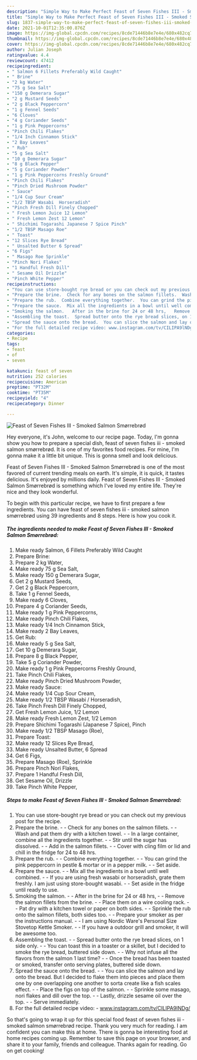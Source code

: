 ```yaml
---
description: "Simple Way to Make Perfect Feast of Seven Fishes III - Smoked Salmon Smørrebrød"
title: "Simple Way to Make Perfect Feast of Seven Fishes III - Smoked Salmon Smørrebrød"
slug: 1837-simple-way-to-make-perfect-feast-of-seven-fishes-iii-smoked-salmon-smorrebrod
date: 2021-10-01T12:35:00.876Z
image: https://img-global.cpcdn.com/recipes/8cde71446b8e7e4e/680x482cq70/feast-of-seven-fishes-iii-smoked-salmon-smorrebrod-recipe-main-photo.jpg
thumbnail: https://img-global.cpcdn.com/recipes/8cde71446b8e7e4e/680x482cq70/feast-of-seven-fishes-iii-smoked-salmon-smorrebrod-recipe-main-photo.jpg
cover: https://img-global.cpcdn.com/recipes/8cde71446b8e7e4e/680x482cq70/feast-of-seven-fishes-iii-smoked-salmon-smorrebrod-recipe-main-photo.jpg
author: Julian Joseph
ratingvalue: 4.4
reviewcount: 47412
recipeingredient:
- " Salmon 6 Fillets Preferably Wild Caught"
- " Brine"
- "2 kg Water"
- "75 g Sea Salt"
- "150 g Demerara Sugar"
- "2 g Mustard Seeds"
- "2 g Black Peppercorn"
- "1 g Fennel Seeds"
- "6 Cloves"
- "4 g Coriander Seeds"
- "1 g Pink Peppercorns"
- "Pinch Chili Flakes"
- "1/4 Inch Cinnamon Stick"
- "2 Bay Leaves"
- " Rub"
- "5 g Sea Salt"
- "10 g Demerara Sugar"
- "8 g Black Pepper"
- "5 g Coriander Powder"
- "1 g Pink Peppercorns Freshly Ground"
- "Pinch Chili Flakes"
- "Pinch Dried Mushroom Powder"
- " Sauce"
- "1/4 Cup Sour Cream"
- "1/2 TBSP Wasabi  Horseradish"
- "Pinch Fresh Dill Finely Chopped"
- " Fresh Lemon Juice 12 Lemon"
- " Fresh Lemon Zest 12 Lemon"
- " Shichimi Togarashi Japanese 7 Spice Pinch"
- "1/2 TBSP Masago Roe"
- " Toast"
- "12 Slices Rye Bread"
- " Unsalted Butter 6 Spread"
- "6 Figs"
- " Masago Roe Sprinkle"
- "Pinch Nori Flakes"
- "1 Handful Fresh Dill"
- " Sesame Oil Drizzle"
- "Pinch White Pepper"
recipeinstructions:
- "You can use store-bought rye bread or you can check out my previous post for the recipe."
- "Prepare the brine.  Check for any bones on the salmon fillets.  Wash and pat them dry with a kitchen towel.  In a large container, combine all the ingredients together.  Stir until the sugar has dissolved.  Add in the salmon fillets.  Cover with cling film or lid and chill in the fridge for 24 to 48 hrs."
- "Prepare the rub.  Combine everything together.  You can grind the pink peppercorn in pestle & mortar or in a pepper milk.  Set aside."
- "Prepare the sauce.  Mix all the ingredients in a bowl until well combined.  If you are using fresh wasabi or horseradish, grate them freshly. I am just using store-bought wasabi.  Set aside in the fridge until ready to use."
- "Smoking the salmon.   After in the brine for 24 or 48 hrs,   Remove the salmon fillets from the brine.  Place them on a wire cooling rack.  Pat dry with a kitchen towel or paper on both sides.  Sprinkle the rub onto the salmon fillets, both sides too.  Prepare your smoker as per the instructions manual.  I am using Nordic Ware's Personal Size Stovetop Kettle Smoker.  If you have a outdoor grill and smoker, it will be awesome too."
- "Assembling the toast.  Spread butter onto the rye bread slices, on 1 side only.  You can toast this in a toaster or a skillet, but I decided to smoke the rye bread, buttered side down.  Why not infuse all the flavors from the salmon 1 last time?  Once the bread has been toasted or smoked, transfer onto serving plates, buttered side down."
- "Spread the sauce onto the bread.  You can slice the salmon and lay onto the bread. But I decided to flake them into pieces and place them one by one overlapping one another to sorta create like a fish scales effect.  Place the figs on top of the salmon.  Sprinkle some masago, nori flakes and dill over the top.  Lastly, drizzle sesame oil over the top.  Serve immediately."
- "For the full detailed recipe video: www.instagram.com/tv/CILIPA9lNDg/"
categories:
- Recipe
tags:
- feast
- of
- seven

katakunci: feast of seven 
nutrition: 252 calories
recipecuisine: American
preptime: "PT32M"
cooktime: "PT35M"
recipeyield: "4"
recipecategory: Dinner

---
```



![Feast of Seven Fishes III - Smoked Salmon Smørrebrød](https://img-global.cpcdn.com/recipes/8cde71446b8e7e4e/680x482cq70/feast-of-seven-fishes-iii-smoked-salmon-smorrebrod-recipe-main-photo.jpg)

Hey everyone, it's John, welcome to our recipe page. Today, I'm gonna show you how to prepare a special dish, feast of seven fishes iii - smoked salmon smørrebrød. It is one of my favorites food recipes. For mine, I'm gonna make it a little bit unique. This is gonna smell and look delicious.

Feast of Seven Fishes III - Smoked Salmon Smørrebrød is one of the most favored of current trending meals on earth. It's simple, it is quick, it tastes delicious. It's enjoyed by millions daily. Feast of Seven Fishes III - Smoked Salmon Smørrebrød is something which I've loved my entire life. They're nice and they look wonderful.




To begin with this particular recipe, we have to first prepare a few ingredients. You can have feast of seven fishes iii - smoked salmon smørrebrød using 39 ingredients and 8 steps. Here is how you cook it.

<!--inarticleads1-->

##### The ingredients needed to make Feast of Seven Fishes III - Smoked Salmon Smørrebrød:

1. Make ready  Salmon, 6 Fillets Preferably Wild Caught
1. Prepare  Brine:
1. Prepare 2 kg Water,
1. Make ready 75 g Sea Salt,
1. Make ready 150 g Demerara Sugar,
1. Get 2 g Mustard Seeds,
1. Get 2 g Black Peppercorn,
1. Take 1 g Fennel Seeds,
1. Make ready 6 Cloves,
1. Prepare 4 g Coriander Seeds,
1. Make ready 1 g Pink Peppercorns,
1. Make ready Pinch Chili Flakes,
1. Make ready 1/4 Inch Cinnamon Stick,
1. Make ready 2 Bay Leaves,
1. Get  Rub:
1. Make ready 5 g Sea Salt,
1. Get 10 g Demerara Sugar,
1. Prepare 8 g Black Pepper,
1. Take 5 g Coriander Powder,
1. Make ready 1 g Pink Peppercorns Freshly Ground,
1. Take Pinch Chili Flakes,
1. Make ready Pinch Dried Mushroom Powder,
1. Make ready  Sauce:
1. Make ready 1/4 Cup Sour Cream,
1. Make ready 1/2 TBSP Wasabi / Horseradish,
1. Take Pinch Fresh Dill Finely Chopped,
1. Get  Fresh Lemon Juice, 1/2 Lemon
1. Make ready  Fresh Lemon Zest, 1/2 Lemon
1. Prepare  Shichimi Togarashi (Japanese 7 Spice), Pinch
1. Make ready 1/2 TBSP Masago (Roe),
1. Prepare  Toast:
1. Make ready 12 Slices Rye Bread,
1. Make ready  Unsalted Butter, 6 Spread
1. Get 6 Figs,
1. Prepare  Masago (Roe), Sprinkle
1. Prepare Pinch Nori Flakes,
1. Prepare 1 Handful Fresh Dill,
1. Get  Sesame Oil, Drizzle
1. Take Pinch White Pepper,




<!--inarticleads2-->

##### Steps to make Feast of Seven Fishes III - Smoked Salmon Smørrebrød:

1. You can use store-bought rye bread or you can check out my previous post for the recipe.
1. Prepare the brine. -  - Check for any bones on the salmon fillets. -  - Wash and pat them dry with a kitchen towel. -  - In a large container, combine all the ingredients together. -  - Stir until the sugar has dissolved. -  - Add in the salmon fillets. -  - Cover with cling film or lid and chill in the fridge for 24 to 48 hrs.
1. Prepare the rub. -  - Combine everything together. -  - You can grind the pink peppercorn in pestle & mortar or in a pepper milk. -  - Set aside.
1. Prepare the sauce. -  - Mix all the ingredients in a bowl until well combined. -  - If you are using fresh wasabi or horseradish, grate them freshly. I am just using store-bought wasabi. -  - Set aside in the fridge until ready to use.
1. Smoking the salmon.  -  - After in the brine for 24 or 48 hrs,  -  - Remove the salmon fillets from the brine. -  - Place them on a wire cooling rack. -  - Pat dry with a kitchen towel or paper on both sides. -  - Sprinkle the rub onto the salmon fillets, both sides too. -  - Prepare your smoker as per the instructions manual. -  - I am using Nordic Ware's Personal Size Stovetop Kettle Smoker. -  - If you have a outdoor grill and smoker, it will be awesome too.
1. Assembling the toast. -  - Spread butter onto the rye bread slices, on 1 side only. -  - You can toast this in a toaster or a skillet, but I decided to smoke the rye bread, buttered side down. -  - Why not infuse all the flavors from the salmon 1 last time? -  - Once the bread has been toasted or smoked, transfer onto serving plates, buttered side down.
1. Spread the sauce onto the bread. -  - You can slice the salmon and lay onto the bread. But I decided to flake them into pieces and place them one by one overlapping one another to sorta create like a fish scales effect. -  - Place the figs on top of the salmon. -  - Sprinkle some masago, nori flakes and dill over the top. -  - Lastly, drizzle sesame oil over the top. -  - Serve immediately.
1. For the full detailed recipe video: - www.instagram.com/tv/CILIPA9lNDg/




So that's going to wrap it up for this special food feast of seven fishes iii - smoked salmon smørrebrød recipe. Thank you very much for reading. I am confident you can make this at home. There is gonna be interesting food at home recipes coming up. Remember to save this page on your browser, and share it to your family, friends and colleague. Thanks again for reading. Go on get cooking!
